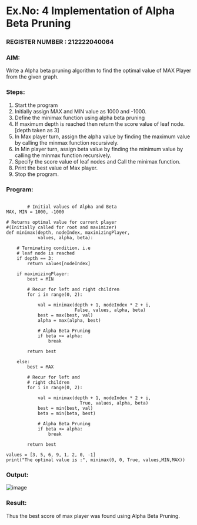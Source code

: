 # Ex.No: 4   Implementation of Alpha Beta Pruning 
                                                                   
### REGISTER NUMBER : 212222040064
### AIM: 
Write a Alpha beta pruning algorithm to find the optimal value of MAX Player from the given graph.
### Steps:
1. Start the program
2. Initially  assign MAX and MIN value as 1000 and -1000.
3.  Define the minimax function  using alpha beta pruning
4.  If maximum depth is reached then return the score value of leaf node. [depth taken as 3]
5.  In Max player turn, assign the alpha value by finding the maximum value by calling the minmax function recursively.
6.  In Min player turn, assign beta value by finding the minimum value by calling the minmax function recursively.
7.  Specify the score value of leaf nodes and Call the minimax function.
8.  Print the best value of Max player.
9.  Stop the program. 

### Program:
```
  
        # Initial values of Alpha and Beta
MAX, MIN = 1000, -1000
 
# Returns optimal value for current player
#(Initially called for root and maximizer)
def minimax(depth, nodeIndex, maximizingPlayer,
            values, alpha, beta):
  
    # Terminating condition. i.e
    # leaf node is reached
    if depth == 3:
        return values[nodeIndex]
 
    if maximizingPlayer:
        best = MIN
 
        # Recur for left and right children
        for i in range(0, 2):
             
            val = minimax(depth + 1, nodeIndex * 2 + i,
                          False, values, alpha, beta)
            best = max(best, val)
            alpha = max(alpha, best)
 
            # Alpha Beta Pruning
            if beta <= alpha:
                break
          
        return best
      
    else:
        best = MAX
 
        # Recur for left and
        # right children
        for i in range(0, 2):
          
            val = minimax(depth + 1, nodeIndex * 2 + i,
                            True, values, alpha, beta)
            best = min(best, val)
            beta = min(beta, best)
 
            # Alpha Beta Pruning
            if beta <= alpha:
                break
          
        return best
      
values = [3, 5, 6, 9, 1, 2, 0, -1] 
print("The optimal value is :", minimax(0, 0, True, values,MIN,MAX))
```

### Output:
![image](https://github.com/user-attachments/assets/7a13bd5a-7aec-4341-b2b9-57deb775452e)

### Result:
Thus the best score of max player was found using Alpha Beta Pruning.
